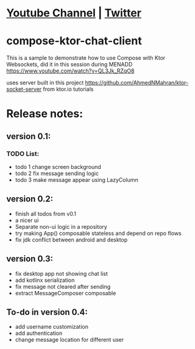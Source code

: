 # [Youtube Channel](https://youtube.com/AhmedNMahran) | [Twitter](https://twitter.com/AhmedNMahran)
# compose-ktor-chat-client
This is a sample to demonstrate how to use Compose with Ktor Websockets, did it in this session during MENADD https://www.youtube.com/watch?v=QL3Jk_RZqO8

uses server built in this project https://github.com/AhmedNMahran/ktor-socket-server from ktor.io tutorials

# Release notes:
## version 0.1:
### TODO List:
- todo 1 change screen background
- todo 2 fix message sending logic
- todo 3 make message appear using LazyColumn


## version 0.2:
- finish all todos from v0.1
- a nicer ui
- Separate non-ui logic in a repository
- try making App() composable stateless and depend on repo flows
- fix jdk conflict between android and desktop

## version 0.3:
- fix desktop app not showing chat list
- add kotlinx serialization
- fix message not cleared after sending
- extract MessageComposer composable

## To-do in version 0.4:
- add username customization
- add authentication
- change message location for different user
